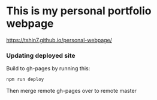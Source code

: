 # This is my personal portfolio webpage

https://tshin7.github.io/personal-webpage/

### Updating deployed site

Build to gh-pages by running this:
```bash
npm run deploy
```
Then merge remote gh-pages over to remote master
